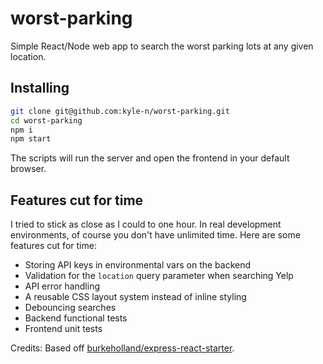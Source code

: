 # worst-parking

Simple React/Node web app to search the worst parking lots at any given location.

## Installing

```bash
git clone git@github.com:kyle-n/worst-parking.git
cd worst-parking
npm i
npm start
```

The scripts will run the server and open the frontend in your default browser.

## Features cut for time

I tried to stick as close as I could to one hour. In real development environments, of course you don't have unlimited time. Here are some features cut for time:

- Storing API keys in environmental vars on the backend
- Validation for the `location` query parameter when searching Yelp
- API error handling
- A reusable CSS layout system instead of inline styling
- Debouncing searches
- Backend functional tests
- Frontend unit tests

Credits: Based off [burkeholland/express-react-starter](https://github.com/burkeholland/express-react-starter).
